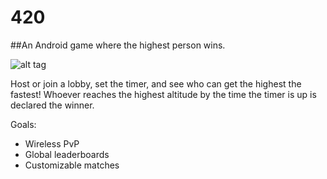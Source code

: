 # 420
##An Android game where the highest person wins.

![alt tag](https://github.com/mattdelsordo/420Game/blob/master/app/src/main/res/drawable/app_banner.png)

Host or join a lobby, set the timer, and see who can get the highest the fastest! Whoever reaches the highest altitude by the time the timer is up is declared the winner.

Goals:
* Wireless PvP
* Global leaderboards
* Customizable matches
